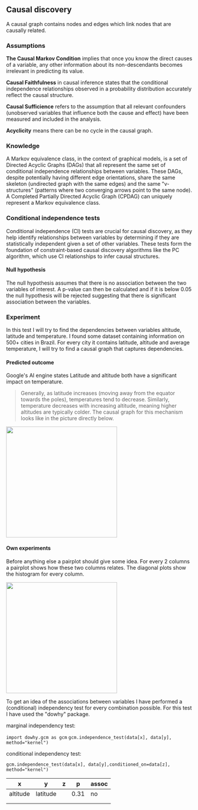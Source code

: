 ## Causal discovery

A causal graph contains nodes and edges which link nodes that are causally related.

### Assumptions

**The Causal Markov Condition** implies that once you know the direct causes of a variable, any other information about its non-descendants becomes irrelevant in predicting its value. 

**Causal Faithfulness** in causal inference states that the conditional independence relationships observed in a probability distribution accurately reflect the causal structure.

**Causal Sufficience** refers to the assumption that all relevant confounders (unobserved variables that influence both the cause and effect) have been measured and included in the analysis.

**Acyclicity** means there can be no cycle in the causal graph.

### Knowledge
A Markov equivalence class, in the context of graphical models, is a set of Directed Acyclic Graphs (DAGs) that all represent the same set of conditional independence relationships between variables. These DAGs, despite potentially having different edge orientations, share the same skeleton (undirected graph with the same edges) and the same "v-structures" (patterns where two converging arrows point to the same node). A Completed Partially Directed Acyclic Graph (CPDAG) can uniquely represent a Markov equivalence class. 

### Conditional independence tests

Conditional independence (CI) tests are crucial for causal discovery, as they help identify relationships between variables by determining if they are statistically independent given a set of other variables. These tests form the foundation of constraint-based causal discovery algorithms like the PC algorithm, which use CI relationships to infer causal structures.

#### Null hypothesis
The null hypothesis assumes that there is no association between the two variables of interest. A p-value can then be calculated and if it is below 0.05 the null hypothesis will be rejected suggesting that there is significant association between the variables.

### Experiment
In this test I will try to find the dependencies between variables altitude, latitude and temperature. I found some dataset containing information on  500+ cities in Brazil. For every city it contains latitude, altitude and average temperature, I will try to find a causal graph that captures dependencies.
#### Predicted outcome
Google's AI engine states Latitude and altitude both have a significant impact on temperature. 
> Generally, as latitude increases (moving away from the equator towards the poles), temperatures tend to decrease. Similarly, temperature decreases with increasing altitude, meaning higher altitudes are typically colder. The causal graph for this mechanism looks like in the picture directly below.

<image src="https://github.com/user-attachments/assets/d5c66b5a-13eb-4f7a-a286-29041d2c9788" width="300"/>

#### Own experiments
Before anything else a pairplot should give some idea. For every 2 columns a pairplot shows how these two columns relates. The diagonal plots show the histogram for every column.

<image src="https://github.com/user-attachments/assets/697f9530-03ad-4b9a-8ad0-cb0b7750e02b" width="300"/>

To get an idea of the associations between variables I have performed a (conditional) independency test for every combination possible. For this test I have used the "dowhy" package.

marginal independency test:

`import dowhy.gcm as gcm`
`gcm.independence_test(data[x], data[y], method="kernel")`

conditional independency test:

`gcm.independence_test(data[x], data[y],conditioned_on=data[z], method="kernel")`

| x  | y  | z  | p  | assoc  |
|---|---|---|---|---|
| altitude  | latitude  |   | 0.31  | no  |
|   |   |   |   |   |
|   |   |   |   |   |




